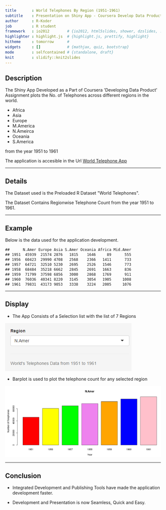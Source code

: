 ```yaml
---
title       : World Telephones By Region (1951-1961)
subtitle    : Presentation on Shiny App - Coursera Develop Data Product Assignment
author      : R-Koder
job         : R student
framework   : io2012        # {io2012, html5slides, shower, dzslides, ...}
highlighter : highlight.js  # {highlight.js, prettify, highlight}
hitheme     : tomorrow      #
widgets     : []            # {mathjax, quiz, bootstrap}
mode        : selfcontained # {standalone, draft}
knit        : slidify::knit2slides
---
```


## Description

The Shiny App Developed as a Part of Coursera 'Developing Data Product' Assignment plots the No. of Telephones across different regions in the world.

- Africa
- Asia
- Europe
- M.America
- N.Ameirca
- Oceania
- S.America

from the year 1951 to 1961

The application is accesible in the Url
[World Telephone App](https://sampleshinyapps.shinyapps.io/ShinyDataProduct/)

---
## Details

The Dataset used is the Preloaded R Dataset "World Telephones".

The Dataset Contains Regionwise Telephone Count from the year 1951 to 1961.




---
## Example

Below is the data used for the application development.


```
##      N.Amer Europe Asia S.Amer Oceania Africa Mid.Amer
## 1951  45939  21574 2876   1815    1646     89      555
## 1956  60423  29990 4708   2568    2366   1411      733
## 1957  64721  32510 5230   2695    2526   1546      773
## 1958  68484  35218 6662   2845    2691   1663      836
## 1959  71799  37598 6856   3000    2868   1769      911
## 1960  76036  40341 8220   3145    3054   1905     1008
## 1961  79831  43173 9053   3338    3224   2005     1076
```

---
## Display

- The App Consists of a Selection list with the list of 7 Regions

![Selection List](images/imgsel.png)


- Barplot is used to plot the telephone count for any selected region

![Bar Plot](images/BarPlot.png)

---
## Conclusion

- Integrated Development and Publishing Tools have made the application development faster.

- Development and Presentation is now Seamless, Quick and Easy.

